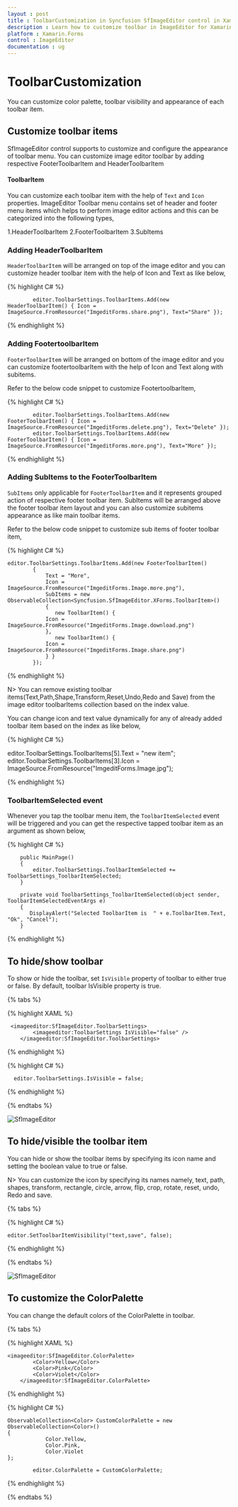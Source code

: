 ```yaml
---
layout : post
title : ToolbarCustomization in Syncfusion SfImageEditor control in Xamarin.Forms
description : Learn how to customize toolbar in ImageEditor for Xamarin.Forms
platform : Xamarin.Forms
control : ImageEditor
documentation : ug
---
```


# ToolbarCustomization

You can customize color palette, toolbar visibility and appearance of each toolbar item.


## Customize toolbar items

SfImageEditor control supports to customize and configure the appearance of toolbar menu. You can customize image editor toolbar by adding respective FooterToolbarItem and HeaderToolbarItem 

#### ToolbarItem

You can customize each toolbar item with the help of `Text` and `Icon` properties. ImageEditor Toolbar menu contains set of header and footer menu items which helps to perform image editor actions
and this can be categorized into the following types,

1.HeaderToolbarItem
2.FooterToolbarItem
3.SubItems

 
### Adding HeaderToolbarItem

`HeaderToolbarItem` will be arranged on top of the image editor and you can customize header toolbar item with the help of Icon and Text as like below,

{% highlight C# %}

            editor.ToolbarSettings.ToolbarItems.Add(new HeaderToolbarItem() { Icon = ImageSource.FromResource("ImgeditForms.share.png"), Text="Share" });

{% endhighlight %}

### Adding FootertoolbarItem   

 `FooterToolbarItem` will be arranged on bottom of the image editor and you can customize footertoolbarItem with the help of Icon and Text along with subitems.

Refer to the below code snippet to customize FootertoolbarItem,

{% highlight C# %}

            editor.ToolbarSettings.ToolbarItems.Add(new FooterToolbarItem() { Icon = ImageSource.FromResource("ImgeditForms.delete.png"), Text="Delete" });
            editor.ToolbarSettings.ToolbarItems.Add(new FooterToolbarItem() { Icon = ImageSource.FromResource("ImgeditForms.more.png"), Text="More" });

{% endhighlight %}

### Adding SubItems to the FooterToolbarItem

`SubItems` only applicable for `FooterToolbarItem` and it represents grouped action of respective footer toolbar item. SubItems will be arranged above the footer toolbar item layout and you can also customize subitems appearance as like main toolbar items. 

Refer to the below code snippet to customize sub items of footer toolbar item,

{% highlight C# %}

 	editor.ToolbarSettings.ToolbarItems.Add(new FooterToolbarItem()
            {
                Text = "More",
                Icon = ImageSource.FromResource("ImgeditForms.Image.more.png"),
                SubItems = new ObservableCollection<Syncfusion.SfImageEditor.XForms.ToolbarItem>()
                {
                   new ToolbarItem() {
                Icon = ImageSource.FromResource("ImgeditForms.Image.download.png")
                },
                   new ToolbarItem() {
                Icon = ImageSource.FromResource("ImgeditForms.Image.share.png")
                } }
            });

{% endhighlight %}

N> You can remove existing toolbar items(Text,Path,Shape,Transform,Reset,Undo,Redo and Save) from the image editor toolbarItems collection based on the index value. 

You can change icon and text value dynamically for any of already added toolbar item based on the index as like below,

{% highlight C# %}

editor.ToolbarSettings.ToolbarItems[5].Text = "new item";
editor.ToolbarSettings.ToolbarItems[3].Icon = ImageSource.FromResource("ImgeditForms.Image.jpg");

{% endhighlight %}


### ToolbarItemSelected event 

Whenever you tap the toolbar menu item, the `ToolbarItemSelected` event will be triggered and you can get the respective tapped toolbar item as an argument as shown below,

{% highlight C# %}

        public MainPage()
        {
            editor.ToolbarSettings.ToolbarItemSelected += ToolbarSettings_ToolbarItemSelected;
        }

        private void ToolbarSettings_ToolbarItemSelected(object sender, ToolbarItemSelectedEventArgs e)
        {
           DisplayAlert("Selected ToolbarItem is  " + e.ToolbarItem.Text, "Ok", "Cancel");
        }

{% endhighlight %}


## To hide/show toolbar

To show or hide the toolbar, set `IsVisible` property of toolbar to either true or false. By default, toolbar IsVisible property is true.

{% tabs %}

{% highlight XAML %}
  
     <imageeditor:SfImageEditor.ToolbarSettings>
			<imageeditor:ToolbarSettings IsVisible="false" />
		</imageeditor:SfImageEditor.ToolbarSettings>
      
{% endhighlight %}

{% highlight C# %}

      editor.ToolbarSettings.IsVisible = false;
     

{% endhighlight %}

{% endtabs %}

![SfImageEditor](ImageEditor_images/toolbarvisibility.png)


## To hide/visible the toolbar item

You can hide or show the toolbar items by specifying its icon name and setting the boolean value to true or false. 

N> You can customize the icon by specifying its names namely, text, path, shapes, transform, rectangle, circle, arrow, flip, crop, rotate, reset, undo, Redo and save.

{% tabs %}

{% highlight C# %}

    editor.SetToolbarItemVisibility("text,save", false);

{% endhighlight %}

{% endtabs %}


![SfImageEditor](ImageEditor_images/Toolbaritemvisibiliy.png)


## To customize the ColorPalette

You can change the default colors of the ColorPalette in toolbar.

{% tabs %}

{% highlight XAML %}
  
    <imageeditor:SfImageEditor.ColorPalette>
			<Color>Yellow</Color>
			<Color>Pink</Color>
			<Color>Violet</Color>
		</imageeditor:SfImageEditor.ColorPalette>  
      
{% endhighlight %}

{% highlight C# %}

    ObservableCollection<Color> CustomColorPalette = new ObservableCollection<Color>()
	{
				Color.Yellow,
				Color.Pink,
				Color.Violet
	};

			editor.ColorPalette = CustomColorPalette;

{% endhighlight %}

{% endtabs %}

